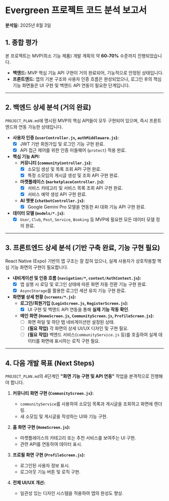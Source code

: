 # Evergreen 프로젝트 코드 분석 보고서

**분석일:** 2025년 8월 3일

## 1. 종합 평가

본 프로젝트는 MVP(최소 기능 제품) 개발 계획의 약 **60-70%** 수준까지 진행되었습니다.

- **백엔드:** MVP 핵심 기능 API 구현이 거의 완료되어, 기능적으로 안정된 상태입니다.
- **프론트엔드:** 앱의 기본 구조와 사용자 인증 흐름은 완성되었으나, 로그인 후의 핵심 기능 화면들은 UI 구현 및 백엔드 API 연동이 필요한 단계입니다.

---

## 2. 백엔드 상세 분석 (거의 완료)

`PROJECT_PLAN.md`에 명시된 MVP의 핵심 API들이 모두 구현되어 있으며, 즉시 프론트엔드와 연동 가능한 상태입니다.

- **사용자 인증 (`userController.js`, `authMiddleware.js`):**
  - [x] JWT 기반 회원가입 및 로그인 기능 구현 완료.
  - [x] API 접근 제어를 위한 인증 미들웨어 (`protect`) 적용 완료.

- **핵심 기능 API:**
  - **커뮤니티 (`communityController.js`):**
    - [x] 소모임 생성 및 목록 조회 API 구현 완료.
    - [x] 특정 소모임의 게시글 생성 및 조회 API 구현 완료.
  - **마켓플레이스 (`marketplaceController.js`):**
    - [x] 서비스 카테고리 및 서비스 목록 조회 API 구현 완료.
    - [x] 서비스 예약 생성 API 구현 완료.
  - **AI 챗봇 (`chatbotController.js`):**
    - [x] Google Gemini Pro 모델을 연동한 AI 대화 기능 API 구현 완료.

- **데이터 모델 (`models/*.js`):**
  - [x] `User`, `Club`, `Post`, `Service`, `Booking` 등 MVP에 필요한 모든 데이터 모델 정의 완료.

---

## 3. 프론트엔드 상세 분석 (기반 구축 완료, 기능 구현 필요)

React Native (Expo) 기반의 앱 구조는 잘 잡혀 있으나, 실제 사용자가 상호작용할 핵심 기능 화면의 구현이 필요합니다.

- **내비게이션 및 인증 흐름 (`navigation/*`, `context/AuthContext.js`):**
  - [x] 앱 실행 시 로딩 및 로그인 상태에 따른 화면 자동 전환 기능 구현 완료.
  - [x] `AsyncStorage`를 활용한 로그인 세션 유지 기능 구현 완료.

- **화면별 상세 현황 (`screens/*.js`):**
  - **로그인/회원가입 (`LoginScreen.js`, `RegisterScreen.js`):**
    - [x] UI 구현 및 백엔드 API 연동을 통해 **실제 기능 작동 확인**.
  - **메인 화면 (`HomeScreen.js`, `CommunityScreen.js`, `ProfileScreen.js`):**
    - [ ] 화면 파일 및 하단 탭 네비게이션만 설정된 상태.
    - [ ] **(필요 작업)** 각 화면의 상세 UI/UX 디자인 및 구현 필요.
    - [ ] **(필요 작업)** 백엔드 서비스(`communityService.js` 등)를 호출하여 실제 데이터를 화면에 표시하는 로직 구현 필요.

---

## 4. 다음 개발 목표 (Next Steps)

`PROJECT_PLAN.md`의 4단계인 **"화면 기능 구현 및 API 연동"** 작업을 본격적으로 진행해야 합니다.

1.  **커뮤니티 화면 구현 (`CommunityScreen.js`):**
    - `communityService`를 사용하여 소모임 목록과 게시글을 조회하고 화면에 렌더링.
    - 새 소모임 및 게시글을 작성하는 UI와 기능 구현.

2.  **홈 화면 구현 (`HomeScreen.js`):**
    - 마켓플레이스의 카테고리 또는 추천 서비스를 보여주는 UI 구현.
    - 관련 API를 연동하여 데이터 표시.

3.  **프로필 화면 구현 (`ProfileScreen.js`):**
    - 로그인된 사용자 정보 표시.
    - 로그아웃 기능 버튼 및 로직 구현.

4.  **전체 UI/UX 개선:**
    - 일관성 있는 디자인 시스템을 적용하여 앱의 완성도 향상.
